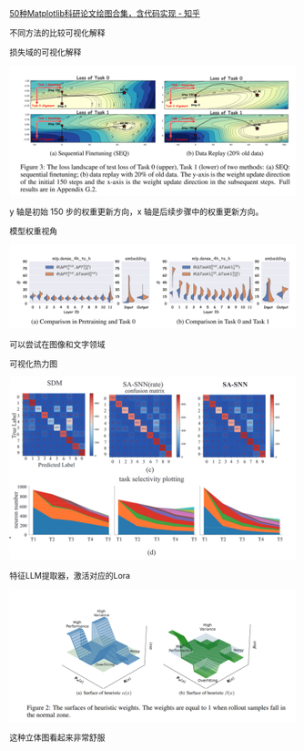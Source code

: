 [50种Matplotlib科研论文绘图合集，含代码实现 - 知乎](https://zhuanlan.zhihu.com/p/220345912)





不同方法的比较可视化解释

损失域的可视化解释

![image-20250625195140114](image-20250625195140114.png)

y 轴是初始 150 步的权重更新方向，x 轴是后续步骤中的权重更新方向。



模型权重视角

![image-20250625195322789](image-20250625195322789.png)

可以尝试在图像和文字领域



可视化热力图

![image-20250625195601738](image-20250625195601738.png)





特征LLM提取器，激活对应的Lora







![image-20250626214209785](image-20250626214209785.png)

这种立体图看起来非常舒服